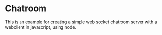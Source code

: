# Chatroom

This is an example for creating a simple web socket chatroom server with a webclient in javascript, using node.
